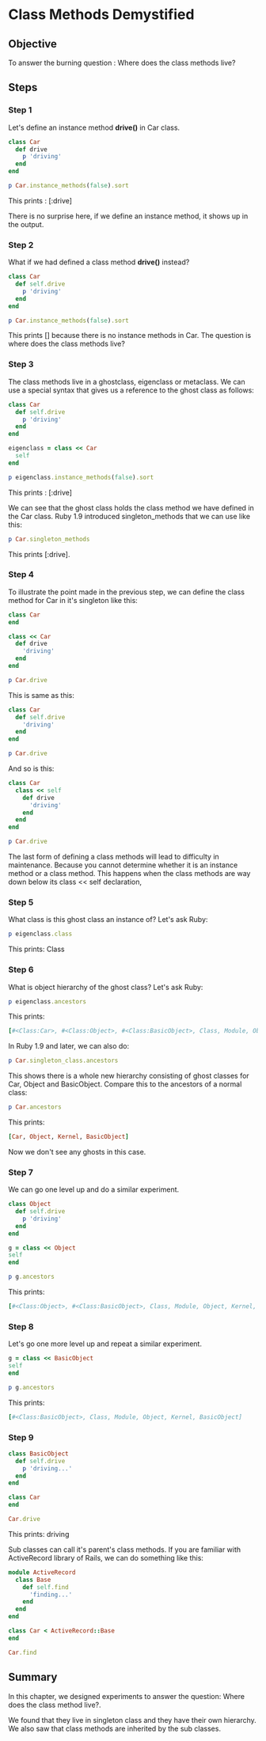 # Class Methods Demystified

## Objective

To answer the burning question : Where does the class methods live?

## Steps

### Step 1

Let's define an instance method **drive()** in Car class.

```ruby
class Car
  def drive
    p 'driving'
  end
end

p Car.instance_methods(false).sort
```

This prints : [:drive]

There is no surprise here, if we define an instance method, it shows up in the output.

### Step 2

What if we had defined a class method **drive()** instead?

```ruby
class Car
  def self.drive
    p 'driving'
  end
end

p Car.instance_methods(false).sort
```

This prints [] because there is no instance methods in Car. The question is where does the class methods live?

### Step 3

The class methods live in a ghostclass, eigenclass or metaclass. We can use a special syntax that gives us a reference to the ghost class as follows:

```ruby
class Car
  def self.drive
    p 'driving'
  end
end

eigenclass = class << Car
  self
end

p eigenclass.instance_methods(false).sort
```

This prints : [:drive]

We can see that the ghost class holds the class method we have defined in the Car class. Ruby 1.9 introduced singleton_methods that we can use like this:

```ruby
p Car.singleton_methods
```

This prints [:drive].

### Step 4

To illustrate the point made in the previous step, we can define the class method for Car in it's singleton like this:

```ruby
class Car
end

class << Car
  def drive
    'driving'
  end
end

p Car.drive
```

This is same as this:

```ruby
class Car
  def self.drive
    'driving'
  end
end

p Car.drive
```

And so is this:

```ruby
class Car
  class << self
    def drive
      'driving'
    end
  end
end

p Car.drive
```

The last form of defining a class methods will lead to difficulty in maintenance. Because you cannot determine whether it is an instance method or a class method. This happens when the class methods are way down below its class << self declaration, 

### Step 5

What class is this ghost class an instance of? Let's ask Ruby:

```ruby
p eigenclass.class
```

This prints: Class

### Step 6

What is object hierarchy of the ghost class? Let's ask Ruby:

```ruby
p eigenclass.ancestors
```

This prints:

```ruby
[#<Class:Car>, #<Class:Object>, #<Class:BasicObject>, Class, Module, Object, Kernel, BasicObject]
```

In Ruby 1.9 and later, we can also do:

```ruby
p Car.singleton_class.ancestors
```

This shows there is a whole new hierarchy consisting of ghost classes for Car, Object and BasicObject. Compare this to the ancestors of a normal class:

```ruby
p Car.ancestors
```

This prints:

```ruby
[Car, Object, Kernel, BasicObject]
```

Now we don't see any ghosts in this case.

### Step 7

We can go one level up and do a similar experiment.

```ruby
class Object
  def self.drive
    p 'driving'
  end
end

g = class << Object
self
end

p g.ancestors
```

This prints:

```ruby
[#<Class:Object>, #<Class:BasicObject>, Class, Module, Object, Kernel, BasicObject]
```

### Step 8

Let's go one more level up and repeat a similar experiment.

```ruby
g = class << BasicObject
self
end

p g.ancestors
```

This prints:

```ruby
[#<Class:BasicObject>, Class, Module, Object, Kernel, BasicObject]
```

### Step 9

```ruby
class BasicObject
  def self.drive
    p 'driving...'
  end
end

class Car
end

Car.drive
```

This prints: driving

Sub classes can call it's parent's class methods. If you are familiar with ActiveRecord library of Rails, we can do something like this:

```ruby
module ActiveRecord
  class Base
    def self.find
      'finding...'
    end
  end
end

class Car < ActiveRecord::Base
end

Car.find
```

## Summary

In this chapter, we designed experiments to answer the question: Where does the class method live?. 

We found that they live in singleton class and they have their own hierarchy. We also saw that class methods are inherited by the sub classes.